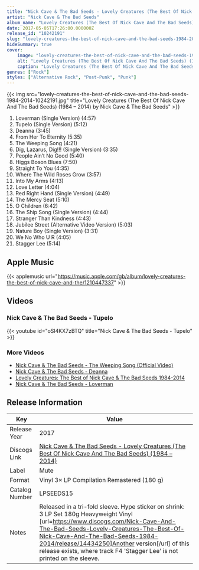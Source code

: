 ```yaml
---
title: "Nick Cave & The Bad Seeds - Lovely Creatures (The Best Of Nick Cave And The Bad Seeds) (1984 – 2014)"
artist: "Nick Cave & The Bad Seeds"
album_name: "Lovely Creatures (The Best Of Nick Cave And The Bad Seeds) (1984 – 2014)"
date: 2017-05-05T17:26:00.000000Z
release_id: "10242191"
slug: "lovely-creatures-the-best-of-nick-cave-and-the-bad-seeds-1984-2014-10242191"
hideSummary: true
cover:
    image: "lovely-creatures-the-best-of-nick-cave-and-the-bad-seeds-1984-2014-10242191.jpg"
    alt: "Lovely Creatures (The Best Of Nick Cave And The Bad Seeds) (1984 – 2014) by Nick Cave & The Bad Seeds"
    caption: "Lovely Creatures (The Best Of Nick Cave And The Bad Seeds) (1984 – 2014) by Nick Cave & The Bad Seeds"
genres: ["Rock"]
styles: ["Alternative Rock", "Post-Punk", "Punk"]
---
```


{{< img src="lovely-creatures-the-best-of-nick-cave-and-the-bad-seeds-1984-2014-10242191.jpg" title="Lovely Creatures (The Best Of Nick Cave And The Bad Seeds) (1984 – 2014) by Nick Cave & The Bad Seeds" >}}

<!-- section break -->

1. Loverman (Single Version) (4:57)
2. Tupelo (Single Version) (5:12)
3. Deanna (3:45)
4. From Her To Eternity (5:35)
5. The Weeping Song (4:21)
6. Dig, Lazarus, Dig!!! (Single Version) (3:35)
7. People Ain’t No Good (5:40)
8. Higgs Boson Blues (7:50)
9. Straight To You (4:35)
10. Where The Wild Roses Grow (3:57)
11. Into My Arms (4:13)
12. Love Letter (4:04)
13. Red Right Hand (Single Version) (4:49)
14. The Mercy Seat (5:10)
15. O Children (6:42)
16. The Ship Song (Single Version) (4:44)
17. Stranger Than Kindness (4:43)
18. Jubilee Street (Alternative Video Version) (5:03)
19. Nature Boy (Single Version) (3:31)
20. We No Who U R (4:05)
21. Stagger Lee (5:14)

<!-- section break -->




## Apple Music
{{< applemusic url="https://music.apple.com/gb/album/lovely-creatures-the-best-of-nick-cave-and-the/1210447337" >}}





## Videos
### Nick Cave & The Bad Seeds - Tupelo
{{< youtube id="oSl4KX7zBTQ" title="Nick Cave & The Bad Seeds - Tupelo" >}}<br>

### More Videos

- [Nick Cave & The Bad Seeds - The Weeping Song (Official Video)](https://www.youtube.com/watch?v=TqhOVY58zIo)
- [Nick Cave & The Bad Seeds - Deanna](https://www.youtube.com/watch?v=FxORulyOXs8)
- [Lovely Creatures: The Best of Nick Cave & The Bad Seeds 1984-2014](https://www.youtube.com/watch?v=wtaEKCOdvus)
- [Nick Cave & The Bad Seeds - Loverman](https://www.youtube.com/watch?v=P51IVqf28Hs)


## Release Information
|  Key           | Value                                                |
| ---------------| ---------------------------------------------------- |
| Release Year   | 2017                                   |
| Discogs Link   | [Nick Cave & The Bad Seeds - Lovely Creatures (The Best Of Nick Cave And The Bad Seeds) (1984 – 2014)](https://www.discogs.com/release/10242191-Nick-Cave-And-The-Bad-Seeds-Lovely-Creatures-The-Best-Of-Nick-Cave-And-The-Bad-Seeds-1984-2014) |
| Label          | Mute |
| Format         | Vinyl 3× LP Compilation Remastered (180 g) |
| Catalog Number | LPSEEDS15 |
| Notes | Released in a tri-fold sleeve.  Hype sticker on shrink:  3 LP Set  180g  Heavyweight Vinyl  [url=https://www.discogs.com/Nick-Cave-And-The-Bad-Seeds-Lovely-Creatures-The-Best-Of-Nick-Cave-And-The-Bad-Seeds-1984-2014/release/14434250]Another version[/url] of this release exists, where track F4 'Stagger Lee' is not printed on the sleeve.  |